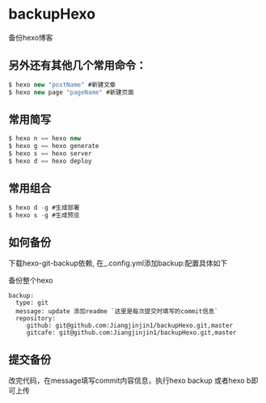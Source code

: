 # backupHexo
备份hexo博客

## 另外还有其他几个常用命令：
```javascript
$ hexo new "postName" #新建文章
$ hexo new page "pageName" #新建页面
```

## 常用简写
```javascript
$ hexo n == hexo new
$ hexo g == hexo generate
$ hexo s == hexo server
$ hexo d == hexo deploy
```


## 常用组合
```javascript
$ hexo d -g #生成部署
$ hexo s -g #生成预览
```


## 如何备份
下载hexo-git-backup依赖,
在_.config.yml添加backup:配置具体如下

备份整个hexo
```
backup:
  type: git
  message: update 添加readme `这里是每次提交时填写的commit信息`
  repository:
     github: git@github.com:Jiangjinjin1/backupHexo.git,master
     gitcafe: git@github.com:Jiangjinjin1/backupHexo.git,master
 ```
 
 ## 提交备份
 改完代码，在message填写commit内容信息，执行hexo backup 或者hexo b即可上传